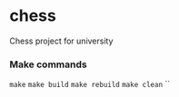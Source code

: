 # chess
Chess project for university

### Make commands
`make`
`make build`
`make rebuild`
`make clean`
``